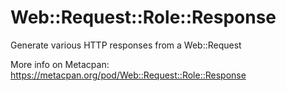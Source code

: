 # Web::Request::Role::Response

Generate various HTTP responses from a Web::Request

More info on Metacpan: https://metacpan.org/pod/Web::Request::Role::Response

